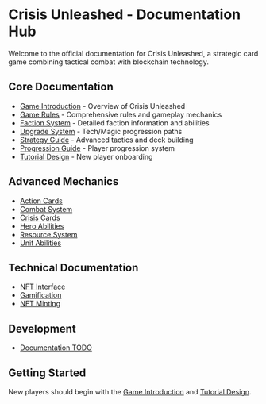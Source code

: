 # Crisis Unleashed - Documentation Hub

Welcome to the official documentation for Crisis Unleashed, a strategic card game combining tactical combat with blockchain technology.

## Core Documentation

- [Game Introduction](GAME_INTRODUCTION.md) - Overview of Crisis Unleashed
- [Game Rules](GAME_RULES.md) - Comprehensive rules and gameplay mechanics
- [Faction System](advanced/MERGED_FACTION_SYSTEM.md) - Detailed faction information and abilities
- [Upgrade System](advanced/UPGRADE_SYSTEM.md) - Tech/Magic progression paths
- [Strategy Guide](STRATEGY_GUIDE.md) - Advanced tactics and deck building
- [Progression Guide](GUIDE_PROGRESSION.md) - Player progression system
- [Tutorial Design](TUTORIAL_DESIGN.md) - New player onboarding

## Advanced Mechanics

- [Action Cards](advanced/ACTION_CARDS.md)
- [Combat System](advanced/COMBAT_SYSTEM.md)
- [Crisis Cards](advanced/CRISIS_CARDS.md)
- [Hero Abilities](advanced/HERO_ABILITIES.md)
- [Resource System](advanced/RESOURCE_SYSTEM.md)
- [Unit Abilities](advanced/UNIT_ABILITIES.md)

## Technical Documentation

- [NFT Interface](design/NFT_INTERFACE.md)
- [Gamification](design/GAMIFICATION.md)
- [NFT Minting](advanced/NFT_MINTING.md)

## Development

- [Documentation TODO](DOCUMENTATION_TODO.md)

## Getting Started

New players should begin with the [Game Introduction](GAME_INTRODUCTION.md) and [Tutorial Design](TUTORIAL_DESIGN.md).
